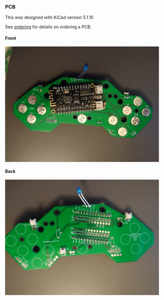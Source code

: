 ### PCB

This was designed with KiCad version 5.1.10

See [ordering](ordering.md) for details on ordering a PCB.

#### Front

<img src=../images/pcb_front.jpg width=720>

#### Back

<img src=../images/pcb_back.jpg width=720>

